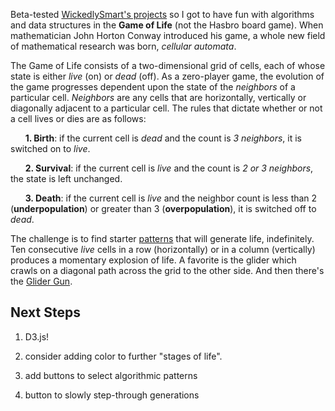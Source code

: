 Beta-tested [WickedlySmart's projects](http://www.wickedlysmart.com/projects/) so I got to have fun with algorithms and data structures in the **Game of Life** (not the Hasbro board game). When mathematician John Horton Conway introduced his game, a whole new field of mathematical research was born, _cellular automata_.

The Game of Life consists of a two-dimensional grid of cells, each of whose state is either _live_ (on) or _dead_ (off). As a zero-player game, the evolution of the game progresses dependent upon the state of the _neighbors_ of a particular cell.
 _Neighbors_ are any cells that are horizontally, vertically or diagonally adjacent to a particular cell. The rules that dictate whether or not a cell lives or dies are as follows:
 
&nbsp;&nbsp;&nbsp;&nbsp;&nbsp;&nbsp;**1. Birth**: if the current cell is _dead_ and the count is _3 neighbors_, it is switched on to _live_.

&nbsp;&nbsp;&nbsp;&nbsp;&nbsp;&nbsp;**2. Survival**: if the current cell is _live_ and the count is _2 or 3 neighbors_, the state is left unchanged.

&nbsp;&nbsp;&nbsp;&nbsp;&nbsp;&nbsp;**3. Death**: if the current cell is _live_ and the neighbor count is less than 2 (__underpopulation__) or greater than 3 (__overpopulation__), it is switched off to _dead_.

The challenge is to find starter [patterns](http://www.conwaylife.com/wiki/Conway%27s_Game_of_Life#Patterns) that will generate life, indefinitely. Ten consecutive _live_ cells in a row (horizontally) or in a column (vertically) produces a momentary explosion of life. A favorite is the glider which crawls on a diagonal path across the grid to the other side. And then there's the [Glider Gun](http://www.conwaylife.com/wiki/Gun).

## Next Steps

1. D3.js!

2. consider adding color to further "stages of life".

3. add buttons to select algorithmic patterns

4. button to slowly step-through generations
